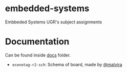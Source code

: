 # embedded-systems
Embbeded Systems UGR's subject assignments

# Documentation
Can be found inside [docs](./docs) folder. 

* `econotag-r2-sch`: Schema of board, made by [@malvira](https://github.com/malvira)
